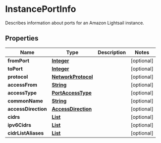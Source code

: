 

# InstancePortInfo

Describes information about ports for an Amazon Lightsail instance.

## Properties

| Name | Type | Description | Notes |
|------------ | ------------- | ------------- | -------------|
|**fromPort** | [**Integer**](Integer.md) |  |  [optional] |
|**toPort** | [**Integer**](Integer.md) |  |  [optional] |
|**protocol** | [**NetworkProtocol**](NetworkProtocol.md) |  |  [optional] |
|**accessFrom** | [**String**](String.md) |  |  [optional] |
|**accessType** | [**PortAccessType**](PortAccessType.md) |  |  [optional] |
|**commonName** | [**String**](String.md) |  |  [optional] |
|**accessDirection** | [**AccessDirection**](AccessDirection.md) |  |  [optional] |
|**cidrs** | [**List**](List.md) |  |  [optional] |
|**ipv6Cidrs** | [**List**](List.md) |  |  [optional] |
|**cidrListAliases** | [**List**](List.md) |  |  [optional] |



